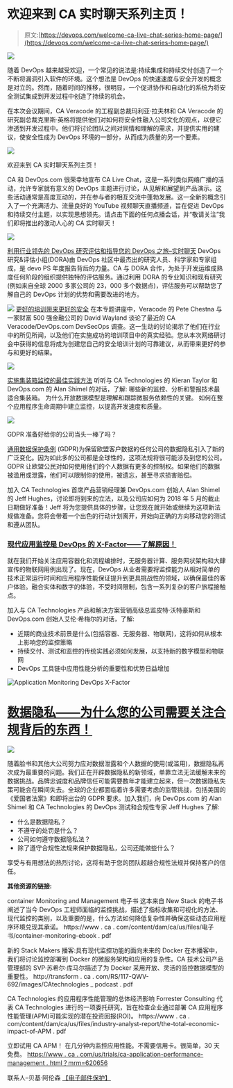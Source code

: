 # 欢迎来到 CA 实时聊天系列主页！

> 原文:[https://devops.com/welcome-ca-live-chat-series-home-page/](https://devops.com/welcome-ca-live-chat-series-home-page/)

![](../Images/074bf48e588e6b4f400fbbce6ffd903a.png)

随着 DevOps 越来越受欢迎，一个常见的说法是:持续集成和持续交付创造了一个不断将漏洞引入软件的环境。这个想法是 DevOps 的快速速度与安全开发的概念是对立的。然而，随着时间的推移，很明显，一个促进协作和自动化的系统为将安全测试集成到开发过程中创造了持续的机会。

在本次会议期间，CA Veracode 的工程副总裁玛利亚·拉夫林和 CA Veracode 的研究副总裁克里斯·英格将提供他们对如何将安全性融入公司文化的观点，以便它渗透到开发过程中。他们将讨论团队之间对同情和理解的需求，并提供实用的建议，使安全性成为 DevOps 环境的一部分，从而成为质量的另一个要素。

![](../Images/141a20f88221a8312a79165580d07c2f.png)

欢迎来到 CA 实时聊天系列主页！

CA 和 DevOps.com 很荣幸地宣布 CA Live Chat，这是一系列类似网络广播的活动，允许专家就有意义的 DevOps 主题进行讨论，从见解和展望到产品演示。这些活动通常是高度互动的，并在参与者的相互交流中蓬勃发展。这一全新的概念引入了一个充满活力、流量良好的 YouTube 视频聊天直播频道，旨在促进 DevOps 和持续交付主题，以实现思想领先。请点击下面的任何点播会话，并“敬请关注”我们即将推出的激动人心的 CA 实时聊天！

![](../Images/6045d311165f28aff13d1cba6f6a3c3f.png)

[利用行业领先的 DevOps 研究评估和指导您的 DevOps 之旅–实时聊天](https://devops.com/webinars/assess-guide-devops-journey-leveraging-industry-leading-devops-research-live-chat/)
DevOps 研究&评估小组(DORA)由 DevOps 社区中最杰出的研究人员、科学家和专家组成，是 devo PS 年度报告背后的力量。CA 与 DORA 合作，为处于开发运维成熟度任何阶段的组织提供独特的评估服务。通过利用 DORA 的专业知识和现有研究(例如来自全球 2000 多家公司的 23，000 多个数据点)，评估服务可以帮助您了解自己的 DevOps 计划的优势和需要改进的地方。

![](../Images/25ac91b8522da7751a528cbef19bda83.png)
[更好的培训带来更好的安全](https://devops.com/webinars/better-training-better-security/)
在本专题讲座中，Veracode 的 Pete Chestna 与一家财富 500 强金融公司的 David Wayland 谈论了最近的 CA Veracode/DevOps.com DevSecOps 调查。这一生动的讨论揭示了他们在行业中的所见所闻，以及他们在实施成功的培训项目中的真实经验。您从本次网络研讨会中获得的信息将成为创建您自己的安全培训计划的可靠建议，从而带来更好的参与和更好的结果。

![](../Images/c22f2119b8f7ec40015f7fd1257327f2.png)

[实施集装箱监控的最佳实践方法](https://devops.com/webinars/implement-best-practices-approach-container-monitoring/)
听听与 CA Technologies 的 Kieran Taylor 和 DevOps.com 的 Alan Shimel 的对话，了解:
哪些新的监控、分析和警报技术最适合集装箱。
为什么开放数据模型是理解和跟踪微服务依赖性的关键。
如何在整个应用程序生命周期中建立监控，以提高开发速度和质量。

![](../Images/4d3c186b707fe32e4cd2152a610208f5.png)

GDPR 准备好给你的公司当头一棒了吗？

[通用数据保护条例](https://eur-lex.europa.eu/) (GDPR)为保留欧盟客户数据的任何公司的数据隐私引入了新的广泛变化。因为如此多的公司都是全球性的，这项法规将很可能涉及到您的公司。GDPR 让欧盟公民对如何使用他们的个人数据有更多的控制权。如果他们的数据被滥用或泄露，他们可以限制你的使用，被遗忘，甚至寻求损害赔偿。

加入 CA Technologies 首席产品营销经理兼 DevOps.com 创始人 Alan Shimel 的 Jeff Hughes，讨论即将到来的立法，以及公司应如何为 2018 年 5 月的截止日期做好准备！Jeff 将为您提供具体的步骤，让您现在就开始或继续为这项新法规做准备。您将会带着一个出色的行动计划离开，开始向正确的方向移动您的测试和遵从团队。

### [现代应用监控是 DevOps 的 X-Factor——了解原因！](https://webinars.devops.com/modern-application-monitoring-is-the-devops-x-factor)

就在我们开始关注应用容器化和流程编排时，无服务器计算、服务网状架构和大肆宣传的物联网用例出现了。现在，DevOps 从业者需要将监控能力从相对简单的技术正常运行时间和应用程序性能保证提升到更具挑战性的领域，以确保最佳的客户体验。融合实体和数字的体验，不受时间限制，包含一系列复杂的客户旅程接触点。

加入与 CA Technologies 产品和解决方案营销高级总监皮特·沃特豪斯和 DevOps.com 创始人艾伦·希梅尔的对话，了解:

*   近期的商业技术前景是什么(包括容器、无服务器、物联网)，这将如何从根本上影响您的监控策略
*   持续交付、测试和监控的传统实践必须如何发展，以支持新的数字模型和物联网
*   DevOps 工具链中应用性能分析的重要性和优势日益增加

![Application Monitoring DevOps X-Factor](../Images/9b4e48db5f4e6ff09a1bb9145d80621e.png)

# [数据隐私——为什么您的公司需要关注合规背后的东西！](https://webinars.devops.com/data-privacy-why-your-company-needs-to-pay-attention-to-whats-behind-the-compliance-curtain)

![](../Images/2cb8357c3a0ce5b7498b04fa5f83967d.png)

随着脸书和其他大公司努力应对数据泄露和个人数据的使用(或滥用)，数据隐私再次成为最重要的问题。我们正在开辟数据隐私的新领域，单靠立法无法缓解未来的数据挑战。品牌忠诚度和品牌信任可能需要数年才能建立起来，但一次数据隐私失策可能会在瞬间失去。全球的企业都面临着许多需要考虑的监管挑战，包括美国的《爱国者法案》和即将出台的 GDPR 要求。加入我们，向 DevOps.com 的 Alan Shimel 和 CA Technologies 的 DevOps 测试和合规性专家 Jeff Hughes 了解:

*   什么是数据隐私？
*   不遵守的处罚是什么？
*   公司如何遵守数据隐私法？
*   除了遵守合规性法规来保护数据隐私，公司还能做些什么？

享受与有用想法的热烈讨论，这将有助于您的团队超越合规性法规并保持客户的信任。

**其他资源的链接:**

container Monitoring and Management 电子书
这本来自 New Stack 的电子书阐述了当今 DevOps 工程师面临的监控挑战，描述了指标收集和可视化的方法、现代监控的类别，以及重要的是，什么方法如何降低复杂性并确保这些动态应用程序环境兑现其承诺。
https://www . ca . com/content/dam/ca/us/files/电子书/container-monitoring-ebook . pdf

新的 Stack Makers 播客:具有现代监控功能的面向未来的 Docker 在本播客中，我们将讨论监控部署到 Docker 的微服务架构和应用的复杂性。CA 技术公司产品管理部的 SVP·苏希尔·库马尔描述了为 Docker 采用开放、灵活的监控数据模型的重要性。
http://transform . ca . com/RS/117-QWV-692/images/CAtechnologies _ podcast . pdf

CA Technologies 的应用程序性能管理的总体经济影响
Forrester Consulting 代表 CA Technologies 进行的一项委托研究，旨在检查企业通过部署 CA 应用程序性能管理(APM)可能实现的潜在投资回报(ROI)。
https://www . ca . com/content/dam/ca/us/files/industry-analyst-report/the-total-economic-impact-of-APM . pdf

立即试用 CA APM！
在几分钟内监控应用性能。不需要信用卡。很简单，30 天免费。
[https://www . ca . com/us/trials/ca-application-performance-management . html？mrm=620656](https://www.ca.com/us/trials/ca-application-performance-management.html?mrm=620656)

联系人–贝基·阿伦森
[【电子邮件保护】](/cdn-cgi/l/email-protection)